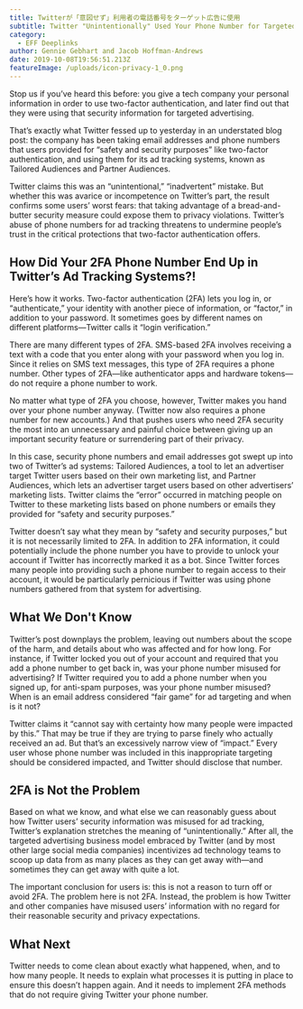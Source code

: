 ```yaml
---
title: Twitterが「意図せず」利用者の電話番号をターゲット広告に使用
subtitle: Twitter "Unintentionally" Used Your Phone Number for Targeted Advertising
category:
  - EFF Deeplinks
author: Gennie Gebhart and Jacob Hoffman-Andrews
date: 2019-10-08T19:56:51.213Z
featureImage: /uploads/icon-privacy-1_0.png
---
```

Stop us if you’ve heard this before: you give a tech company your personal information in order to use two-factor authentication, and later find out that they were using that security information for targeted advertising.



That’s exactly what Twitter fessed up to yesterday in an understated blog post: the company has been taking email addresses and phone numbers that users provided for “safety and security purposes” like two-factor authentication, and using them for its ad tracking systems, known as Tailored Audiences and Partner Audiences.



Twitter claims this was an “unintentional,” “inadvertent” mistake. But whether this was avarice or incompetence on Twitter’s part, the result confirms some users’ worst fears: that taking advantage of a bread-and-butter security measure could expose them to privacy violations. Twitter’s abuse of phone numbers for ad tracking threatens to undermine people’s trust in the critical protections that two-factor authentication offers.



## How Did Your 2FA Phone Number End Up in Twitter’s Ad Tracking Systems?!



Here’s how it works. Two-factor authentication (2FA) lets you log in, or “authenticate,” your identity with another piece of information, or “factor,” in addition to your password. It sometimes goes by different names on different platforms—Twitter calls it “login verification.” 



There are many different types of 2FA. SMS-based 2FA involves receiving a text with a code that you enter along with your password when you log in. Since it relies on SMS text messages, this type of 2FA requires a phone number. Other types of 2FA—like authenticator apps and hardware tokens—do not require a phone number to work.



No matter what type of 2FA you choose, however, Twitter makes you hand over your phone number anyway. (Twitter now also requires a phone number for new accounts.) And that pushes users who need 2FA security the most into an unnecessary and painful choice between giving up an important security feature or surrendering part of their privacy.



In this case, security phone numbers and email addresses got swept up into two of Twitter’s ad systems: Tailored Audiences, a tool to let an advertiser target Twitter users based on their own marketing list, and Partner Audiences, which lets an advertiser target users based on other advertisers’ marketing lists. Twitter claims the “error” occurred in matching people on Twitter to these marketing lists based on phone numbers or emails they provided for “safety and security purposes.”



Twitter doesn’t say what they mean by “safety and security purposes,” but it is not necessarily limited to 2FA. In addition to 2FA information, it could potentially include the phone number you have to provide to unlock your account if Twitter has incorrectly marked it as a bot. Since Twitter forces many people into providing such a phone number to regain access to their account, it would be particularly pernicious if Twitter was using phone numbers gathered from that system for advertising.



## What We Don't Know



Twitter’s post downplays the problem, leaving out numbers about the scope of the harm, and details about who was affected and for how long. For instance, if Twitter locked you out of your account and required that you add a phone number to get back in, was your phone number misused for advertising? If Twitter required you to add a phone number when you signed up, for anti-spam purposes, was your phone number misused? When is an email address considered “fair game” for ad targeting and when is it not?



Twitter claims it “cannot say with certainty how many people were impacted by this.” That may be true if they are trying to parse finely who actually received an ad. But that’s an excessively narrow view of “impact.” Every user whose phone number was included in this inappropriate targeting should be considered impacted, and Twitter should disclose that number.



## 2FA is Not the Problem



Based on what we know, and what else we can reasonably guess about how Twitter users’ security information was misused for ad tracking, Twitter’s explanation stretches the meaning of “unintentionally.” After all, the targeted advertising business model embraced by Twitter (and by most other large social media companies) incentivizes ad technology teams to scoop up data from as many places as they can get away with—and sometimes they can get away with quite a lot.



The important conclusion for users is: this is not a reason to turn off or avoid 2FA. The problem here is not 2FA. Instead, the problem is how Twitter and other companies have misused users’ information with no regard for their reasonable security and privacy expectations.



## **What Next**



Twitter needs to come clean about exactly what happened, when, and to how many people. It needs to explain what processes it is putting in place to ensure this doesn’t happen again. And it needs to implement 2FA methods that do not require giving Twitter your phone number.

